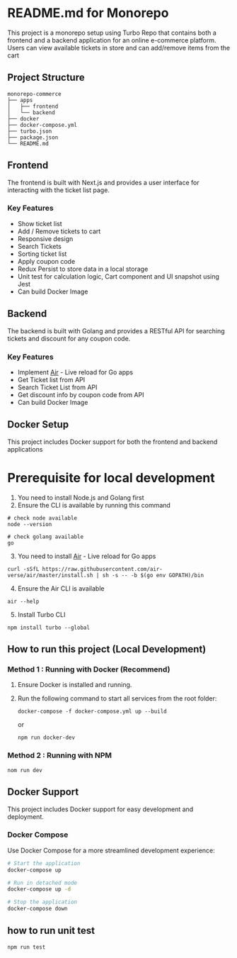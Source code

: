 # README.md for Monorepo

This project is a monorepo setup using Turbo Repo that contains both a frontend and a backend application for an online e-commerce platform. Users can view available tickets in store and can add/remove items from the cart

## Project Structure

```
monorepo-commerce
├── apps
│   ├── frontend
│   └── backend
├── docker
├── docker-compose.yml
├── turbo.json
├── package.json
└── README.md
```

## Frontend

The frontend is built with Next.js and provides a user interface for interacting with the ticket list page.

### Key Features

- Show ticket list
- Add / Remove tickets to cart
- Responsive design
- Search Tickets
- Sorting ticket list
- Apply coupon code
- Redux Persist to store data in a local storage
- Unit test for calculation logic, Cart component and UI snapshot using Jest
- Can build Docker Image

## Backend

The backend is built with Golang and provides a RESTful API for searching tickets and discount for any coupon code.

### Key Features

- Implement [Air](https://github.com/air-verse/air) - Live reload for Go apps
- Get Ticket list from API
- Search Ticket List from API
- Get discount info by coupon code from API
- Can build Docker Image

## Docker Setup

This project includes Docker support for both the frontend and backend applications

# Prerequisite for local development

1. You need to install Node.js and Golang first
2. Ensure the CLI is available by running this command

```
# check node available
node --version

# check golang available
go
```

3. You need to install [Air](https://github.com/air-verse/air) - Live reload for Go apps

```
curl -sSfL https://raw.githubusercontent.com/air-verse/air/master/install.sh | sh -s -- -b $(go env GOPATH)/bin
```

4. Ensure the Air CLI is available

```
air --help
```

5. Install Turbo CLI

```
npm install turbo --global
```

## How to run this project (Local Development)

### Method 1 : Running with Docker (Recommend)

1. Ensure Docker is installed and running.
2. Run the following command to start all services from the root folder:

   ```
   docker-compose -f docker-compose.yml up --build
   ```

   or

   ```
   npm run docker-dev
   ```

### Method 2 : Running with NPM

```
nom run dev
```

## Docker Support

This project includes Docker support for easy development and deployment.

### Docker Compose

Use Docker Compose for a more streamlined development experience:

```bash
# Start the application
docker-compose up

# Run in detached mode
docker-compose up -d

# Stop the application
docker-compose down
```

## how to run unit test
```
npm run test
```
